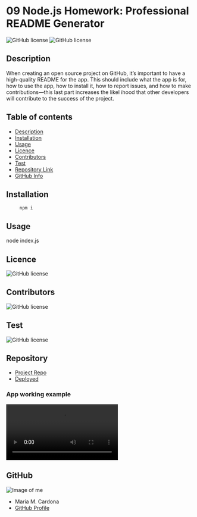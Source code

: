
# 09 Node.js Homework: Professional README Generator

![GitHub license](https://img.shields.io/badge/license-MIT-blue.svg)
![GitHub license](https://img.shields.io/badge/made%20by-Maria%20Cardona-brightgreen)

## Description 
When creating an open source project on GitHub, it’s important to have a high-quality README for the app. This should include what the app is for, how to use the app, how to install it, how to report issues, and how to make contributions&mdash;this last part increases the likel ihood that other developers will contribute to the success of the project.

## Table of contents
- [Description](#Description)
- [Installation](#Installation)
- [Usage](#Usage)
- [Licence](#Licence)
- [Contributors](#Contributors)
- [Test](#Test)
- [Repository Link](#Repository)
- [GitHub Info](#GitHub) 

## Installation
         npm i

## Usage
node index.js

## Licence
![GitHub license](https://img.shields.io/badge/license-MIT-blue.svg)

## Contributors
![GitHub license](https://img.shields.io/badge/made%20by-Maria%20Cardona-brightgreen)

## Test
![GitHub license](https://img.shields.io/badge/test-100%25-success)

## Repository
- [Project Repo](https://github.com/mechas8703/09-Node.js-Professional-README-Generator)
- [Deployed](https://mechas8703.github.io/09-Node.js-Professional-README-Generator/)

### App working example

![](repovideo.mp4)   
<!-- [Video Link](./repovideo.mp4)  -->


## GitHub
![Image of me](https://avatars.githubusercontent.com/u/92689466?v=4)
- Maria M. Cardona
- [GitHub Profile](https://github.com/mechas8703)
